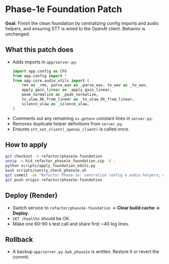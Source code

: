 
# Phase-1e Foundation Patch

**Goal:** Finish the clean foundation by centralizing config imports and audio helpers,
and ensuring STT is wired to the OpenAI client. Behavior is unchanged.

## What this patch does
- Adds imports in `app/server.py`:
  ```python
  import app.config as CFG
  from app.config import *
  from app.core.audio_utils import (
      rms as _rms, parse_wav as _parse_wav, to_wav as _to_wav,
      apply_gain_linear as _apply_gain_linear,
      peak_normalize as _peak_normalize,
      to_ulaw_8k_from_linear as _to_ulaw_8k_from_linear,
      silence_ulaw as _silence_ulaw,
  )
  ```
- Comments out any remaining `os.getenv` constant lines in `server.py`.
- Removes duplicate helper definitions from `server.py`.
- Ensures `stt_set_client(_openai_client)` is called once.

## How to apply
```bash
git checkout -b refactor/phase1e-foundation
unzip -o hid_refactor_phase1e_foundation.zip -d .
python scripts/apply_foundation_edits.py
bash scripts/sanity_check_phase1e.sh
git commit -am "Refactor Phase-1e: centralize config & audio helpers; wire STT client"
git push origin refactor/phase1e-foundation
```

## Deploy (Render)
- Switch service to `refactor/phase1e-foundation` → **Clear build cache → Deploy**.
- `GET /healthz` should be OK.
- Make one 60–90 s test call and share first ~40 log lines.

## Rollback
- A backup `app/server.py.bak_phase1e` is written. Restore it or revert the commit.
